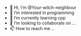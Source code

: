 - 👋 Hi, I’m @Your-witch-neighbour
- 👀 I’m interested in programming 
- 🌱 I’m currently learning cpp
- 💞️ I’m looking to collaborate on ...
- 📫 How to reach me ...

<!---
Your-witch-neighbour/Your-witch-neighbour is a ✨ special ✨ repository because its `README.md` (this file) appears on your GitHub profile.
You can click the Preview link to take a look at your changes.
--->
